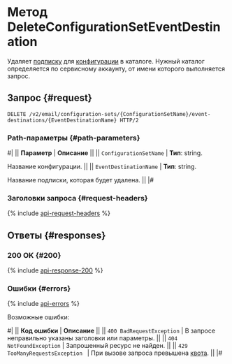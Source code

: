 # Метод DeleteConfigurationSetEventDestination

Удаляет [подписку](../../concepts/glossary.md#subscription) для [конфигурации](../../concepts/glossary.md#configuration) в каталоге. Нужный каталог определяется по сервисному аккаунту, от имени которого выполняется запрос.

## Запрос {#request}

```http
DELETE /v2/email/configuration-sets/{ConfigurationSetName}/event-destinations/{EventDestinationName} HTTP/2
```

### Path-параметры {#path-parameters}

#|
|| **Параметр** | **Описание** ||
|| `ConfigurationSetName` | **Тип**: string.

Название конфигурации. ||
|| `EventDestinationName` | **Тип**: string.

Название подписки, которая будет удалена. ||
|#

### Заголовки запроса {#request-headers}

{% include [api-request-headers](../../../_includes/postbox/api-request-headers.md) %}

## Ответы {#responses}

### 200 OK {#200}

{% include [api-response-200](../../../_includes/postbox/api-response-200.md) %}

### Ошибки {#errors}

{% include [api-errors](../../../_includes/postbox/api-errors.md) %}

Возможные ошибки:

#|
|| **Код ошибки** | **Описание** ||
|| `400 BadRequestException` | В запросе неправильно указаны заголовки или параметры. ||
|| `404 NotFoundException` | Запрошенный ресурс не найден. ||
|| `429 TooManyRequestsException ` | При вызове запроса превышена [квота](../../concepts/limits.md#postbox-quotas). ||
|#
